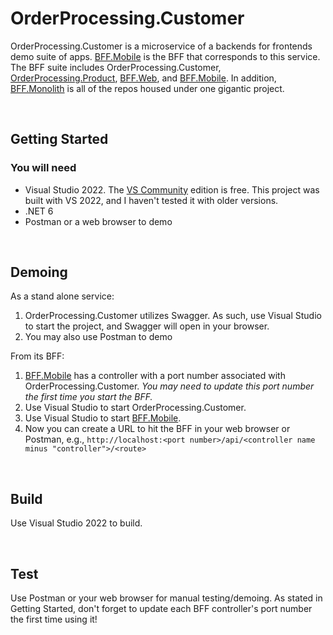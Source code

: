 # OrderProcessing.Customer

OrderProcessing.Customer is a microservice of a backends for frontends demo suite of apps. [BFF.Mobile](https://github.com/Sara-Jade/BFF.Mobile) is the BFF that corresponds to this service. The BFF suite includes OrderProcessing.Customer, [OrderProcessing.Product](https://github.com/Sara-Jade/OrderProcessing.Product), [BFF.Web](https://github.com/Sara-Jade/BFF.Web), and [BFF.Mobile](https://github.com/Sara-Jade/BFF.Mobile). In addition, [BFF.Monolith](https://github.com/Sara-Jade/BFF.Monolith) is all of the repos housed under one gigantic project.

<br>

## Getting Started

### You will need
- Visual Studio 2022. The [VS Community](https://visualstudio.microsoft.com/vs/community/) edition is free. This project was built with VS 2022, and I haven't tested it with older versions.
- .NET 6
- Postman or a web browser to demo

<br>

## Demoing
As a stand alone service:
1. OrderProcessing.Customer utilizes Swagger. As such, use Visual Studio to start the project, and Swagger will open in your browser.
2. You may also use Postman to demo

From its BFF:
1. [BFF.Mobile](https://github.com/Sara-Jade/BFF.Mobile) has a controller with a port number associated with OrderProcessing.Customer. *You may need to update this port number the first time you start the BFF.*
2. Use Visual Studio to start OrderProcessing.Customer.
3. Use Visual Studio to start [BFF.Mobile](https://github.com/Sara-Jade/BFF.Mobile).
5. Now you can create a URL to hit the BFF in your web browser or Postman, e.g., `http://localhost:<port number>/api/<controller name minus "controller">/<route>`

<br>

## Build
Use Visual Studio 2022 to build.

<br>

## Test
Use Postman or your web browser for manual testing/demoing. As stated in Getting Started, don't forget to update each BFF controller's port number the first time using it!
